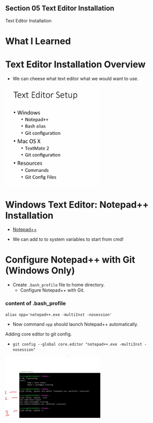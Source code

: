 
## Section 05 Text Editor Installation

Text Editor Installation

# What I Learned

# Text Editor Installation Overview

- We can cheese what text editor what we would want to use.

<img src="textEditorPossibilities.JPG" alt="alt" width="300"/>

# Windows Text Editor: Notepad++ Installation

- [Notepad++](https://notepad-plus-plus.org/)

- We can add to to system variables to start from cmd!

# Configure Notepad++ with Git (Windows Only)

- Create `.bash_profile` file to home directory.
    - Configure Notepad++ with Git.

### content of .bash_profile
```
alias npp='notepad++.exe -multiInst -nosession'
```
- Now command `npp` should launch Notepad++ automatically.

Adding core editor to git config.
- `git config --global core.editor "notepad++.exe -multiInst -nosession"`

<img src="gitNotepadConfiguring.JPG" alt="alt" width="300"/>

